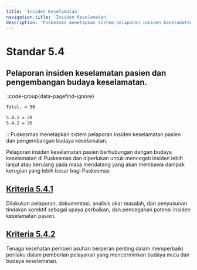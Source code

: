 ```yaml
---
title: 'Insiden Keselamatan'
navigation.title: 'Insiden Keselamatan'
description: 'Puskesmas menetapkan sistem pelaporan insiden keselamatan pasien dan pengembangan budaya keselamatan. Pelaporan insiden keselamatan pasien berhubungan dengan budaya keselamatan di Puskesmas dan diperlukan untuk mencegah insiden lebih lanjut atau berulang pada masa mendatang yang akan membawa dampak kerugian yang lebih besar bagi Puskesmas '
---
```


# Standar 5.4
## Pelaporan insiden keselamatan pasien dan pengembangan budaya keselamatan. 
::code-group{data-pagefind-ignore}
```bash [Nilai]
Total. = 50
```
```bash [Kriteria]
5.4.1 = 20
5.4.2 = 30
```
::
Puskesmas menetapkan sistem pelaporan insiden keselamatan pasien dan pengembangan budaya keselamatan. 

Pelaporan insiden keselamatan pasien berhubungan dengan budaya keselamatan di Puskesmas dan diperlukan untuk mencegah insiden lebih lanjut atau berulang pada masa mendatang yang akan membawa dampak kerugian yang lebih besar bagi Puskesmas 

## [Kriteria 5.4.1](/5/4/1) 
Dilakukan pelaporan, dokumentasi, analisis akar masalah, dan penyusunan tindakan korektif sebagai upaya perbaikan, dan pencegahan potensi insiden keselamatan pasien. 

## [Kriteria 5.4.2](/5/4/2) 
Tenaga kesehatan pemberi asuhan berperan penting dalam memperbaiki perilaku dalam pemberian pelayanan yang mencerminkan budaya mutu dan budaya keselamatan. 


